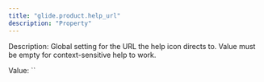 ```yaml
---
title: "glide.product.help_url"
description: "Property"
---
```


Description: Global setting for the URL the help icon directs to. Value must be empty for context-sensitive help to work.

Value: ``
